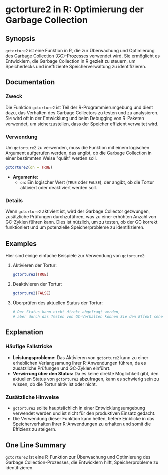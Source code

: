 <!--
Meta Description: # gctorture2 in R: Optimierung der Garbage Collection ## Synopsis `gctorture2` ist eine Funktion in R, die zur Überwachung und Optimierung des Garbage...
Meta Keywords: gctorture2, der, die, und, garbage
-->

# gctorture2 in R: Optimierung der Garbage Collection

## Synopsis
`gctorture2` ist eine Funktion in R, die zur Überwachung und Optimierung des Garbage Collection (GC)-Prozesses verwendet wird. Sie ermöglicht es Entwicklern, die Garbage Collection in R gezielt zu steuern, um Speicherlecks und ineffiziente Speicherverwaltung zu identifizieren.

## Documentation
### Zweck
Die Funktion `gctorture2` ist Teil der R-Programmierumgebung und dient dazu, das Verhalten des Garbage Collectors zu testen und zu analysieren. Sie wird oft in der Entwicklung und beim Debugging von R-Paketen verwendet, um sicherzustellen, dass der Speicher effizient verwaltet wird.

### Verwendung
Um `gctorture2` zu verwenden, muss die Funktion mit einem logischen Argument aufgerufen werden, das angibt, ob die Garbage Collection in einer bestimmten Weise "quält" werden soll.

```R
gctorture2(on = TRUE)
```

- **Argumente:**
  - `on`: Ein logischer Wert (`TRUE` oder `FALSE`), der angibt, ob die Tortur aktiviert oder deaktiviert werden soll.

### Details
Wenn `gctorture2` aktiviert ist, wird der Garbage Collector gezwungen, zusätzliche Prüfungen durchzuführen, was zu einer erhöhten Anzahl von GC-Zyklen führen kann. Dies ist nützlich, um zu testen, ob der GC korrekt funktioniert und um potenzielle Speicherprobleme zu identifizieren.

## Examples
Hier sind einige einfache Beispiele zur Verwendung von `gctorture2`:

1. Aktivieren der Tortur:
   ```R
   gctorture2(TRUE)
   ```

2. Deaktivieren der Tortur:
   ```R
   gctorture2(FALSE)
   ```

3. Überprüfen des aktuellen Status der Tortur:
   ```R
   # Der Status kann nicht direkt abgefragt werden,
   # aber durch das Testen von GC-Verhalten können Sie den Effekt sehen.
   ```

## Explanation
### Häufige Fallstricke
- **Leistungsprobleme:** Das Aktivieren von `gctorture2` kann zu einer erheblichen Verlangsamung Ihrer R-Anwendungen führen, da es zusätzliche Prüfungen und GC-Zyklen einführt.
- **Verwirrung über den Status:** Da es keine direkte Möglichkeit gibt, den aktuellen Status von `gctorture2` abzufragen, kann es schwierig sein zu wissen, ob die Tortur aktiv ist oder nicht.

### Zusätzliche Hinweise
- `gctorture2` sollte hauptsächlich in einer Entwicklungsumgebung verwendet werden und ist nicht für den produktiven Einsatz gedacht.
- Die Verwendung dieser Funktion kann helfen, tiefere Einblicke in das Speicherverhalten Ihrer R-Anwendungen zu erhalten und somit die Effizienz zu steigern.

## One Line Summary
`gctorture2` ist eine R-Funktion zur Überwachung und Optimierung des Garbage Collection-Prozesses, die Entwicklern hilft, Speicherprobleme zu identifizieren.